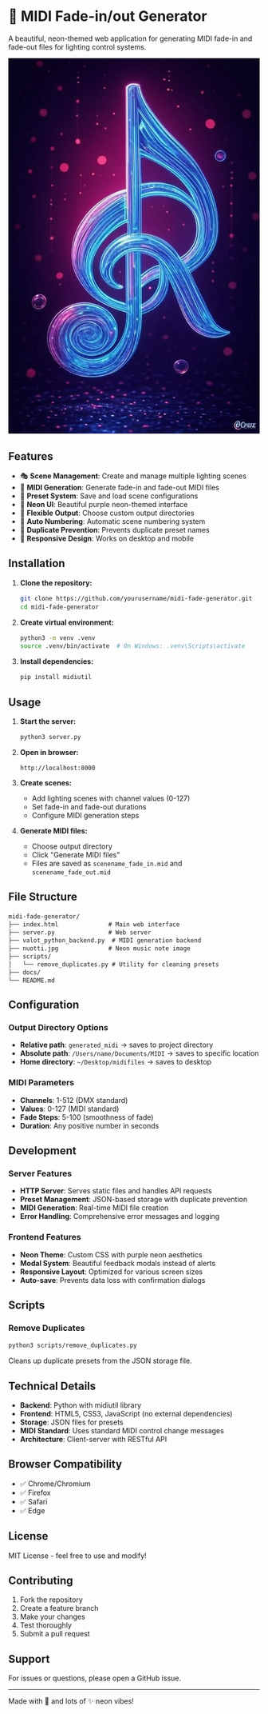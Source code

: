# 🎵 MIDI Fade-in/out Generator

A beautiful, neon-themed web application for generating MIDI fade-in and fade-out files for lighting control systems.

![Neon Theme](nuotti.jpg)

## Features

- 🎭 **Scene Management**: Create and manage multiple lighting scenes
- 🎵 **MIDI Generation**: Generate fade-in and fade-out MIDI files
- 💾 **Preset System**: Save and load scene configurations
- 🌈 **Neon UI**: Beautiful purple neon-themed interface
- 📁 **Flexible Output**: Choose custom output directories
- 🔢 **Auto Numbering**: Automatic scene numbering system
- 🚫 **Duplicate Prevention**: Prevents duplicate preset names
- 📱 **Responsive Design**: Works on desktop and mobile

## Installation

1. **Clone the repository:**
   ```bash
   git clone https://github.com/yourusername/midi-fade-generator.git
   cd midi-fade-generator
   ```

2. **Create virtual environment:**
   ```bash
   python3 -m venv .venv
   source .venv/bin/activate  # On Windows: .venv\Scripts\activate
   ```

3. **Install dependencies:**
   ```bash
   pip install midiutil
   ```

## Usage

1. **Start the server:**
   ```bash
   python3 server.py
   ```

2. **Open in browser:**
   ```
   http://localhost:8000
   ```

3. **Create scenes:**
   - Add lighting scenes with channel values (0-127)
   - Set fade-in and fade-out durations
   - Configure MIDI generation steps

4. **Generate MIDI files:**
   - Choose output directory
   - Click "Generate MIDI files"
   - Files are saved as `scenename_fade_in.mid` and `scenename_fade_out.mid`

## File Structure

```
midi-fade-generator/
├── index.html              # Main web interface
├── server.py               # Web server
├── valot_python_backend.py  # MIDI generation backend
├── nuotti.jpg              # Neon music note image
├── scripts/
│   └── remove_duplicates.py # Utility for cleaning presets
├── docs/
└── README.md
```

## Configuration

### Output Directory Options

- **Relative path**: `generated_midi` → saves to project directory
- **Absolute path**: `/Users/name/Documents/MIDI` → saves to specific location
- **Home directory**: `~/Desktop/midifiles` → saves to desktop

### MIDI Parameters

- **Channels**: 1-512 (DMX standard)
- **Values**: 0-127 (MIDI standard)
- **Fade Steps**: 5-100 (smoothness of fade)
- **Duration**: Any positive number in seconds

## Development

### Server Features

- **HTTP Server**: Serves static files and handles API requests
- **Preset Management**: JSON-based storage with duplicate prevention
- **MIDI Generation**: Real-time MIDI file creation
- **Error Handling**: Comprehensive error messages and logging

### Frontend Features

- **Neon Theme**: Custom CSS with purple neon aesthetics
- **Modal System**: Beautiful feedback modals instead of alerts
- **Responsive Layout**: Optimized for various screen sizes
- **Auto-save**: Prevents data loss with confirmation dialogs

## Scripts

### Remove Duplicates
```bash
python3 scripts/remove_duplicates.py
```
Cleans up duplicate presets from the JSON storage file.

## Technical Details

- **Backend**: Python with midiutil library
- **Frontend**: HTML5, CSS3, JavaScript (no external dependencies)
- **Storage**: JSON files for presets
- **MIDI Standard**: Uses standard MIDI control change messages
- **Architecture**: Client-server with RESTful API

## Browser Compatibility

- ✅ Chrome/Chromium
- ✅ Firefox
- ✅ Safari
- ✅ Edge

## License

MIT License - feel free to use and modify!

## Contributing

1. Fork the repository
2. Create a feature branch
3. Make your changes
4. Test thoroughly
5. Submit a pull request

## Support

For issues or questions, please open a GitHub issue.

---

Made with 💜 and lots of ✨ neon vibes!